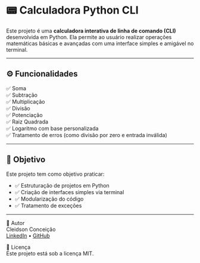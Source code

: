 # 📟 Calculadora Python CLI

Este projeto é uma **calculadora interativa de linha de comando (CLI)** desenvolvida em Python. Ela permite ao usuário realizar operações matemáticas básicas e avançadas com uma interface simples e amigável no terminal.

---

## ⚙️ Funcionalidades

✅ Soma  
✅ Subtração  
✅ Multiplicação  
✅ Divisão  
✅ Potenciação  
✅ Raiz Quadrada  
✅ Logaritmo com base personalizada  
✅ Tratamento de erros (como divisão por zero e entrada inválida)

---

## 🎯 Objetivo
Este projeto tem como objetivo praticar:

- ✅ Estruturação de projetos em Python
- ✅ Criação de interfaces simples via terminal
- ✅ Modularização do código
- ✅ Tratamento de exceções

---

👤 Autor  
Cleidson Conceição  
[LinkedIn](www.linkedin.com/in/cleidsonconceicaodejesus) • [GitHub](https://github.com/Cleidson-Conceicao-Jesus)

📃 Licença  
Este projeto está sob a licença MIT.
